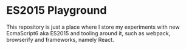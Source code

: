 # ES2015 Playground

This repository is just a place where I store my experiments with new EcmaScript6 aka ES2015 and tooling around it, such as webpack, browserify and frameworks, namely React.
